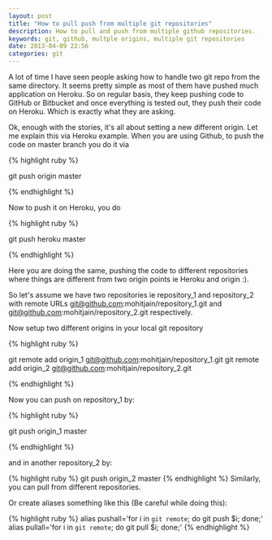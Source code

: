 ```yaml
---
layout: post
title: "How to pull push from multiple git repositories"
description: How to pull and push from multiple github repositories.
keywords: git, github, multple origins, multiple git repositories
date: 2013-04-09 22:56
categories: git
---
```


A lot of time I have seen people asking how to handle two git repo from the same directory. It seems pretty simple as most of them have pushed much application on Heroku. So on regular basis, they keep pushing code to GitHub or Bitbucket and once everything is tested out, they push their code on Heroku. Which is exactly what they are asking.

Ok, enough with the stories, it's all about setting a new different origin. Let me explain this via Heroku example. When you are using Github, to push the code on master branch you do it via

<!--more-->

{% highlight ruby %}

git push origin master

{% endhighlight %}

Now to push it on Heroku, you do

{% highlight ruby %}

git push heroku master

{% endhighlight %}

Here you are doing the same, pushing the code to different repositories where things are different from two origin points ie Heroku and origin :).

So let's assume we have two repositories ie repository_1 and repository_2 with remote URLs  git@github.com:mohitjain/repository_1.git and git@github.com:mohitjain/repository_2.git respectively.

Now setup two different origins in your local git repository

{% highlight ruby %}

git remote add origin_1 git@github.com:mohitjain/repository_1.git
git remote add origin_2 git@github.com:mohitjain/repository_2.git

{% endhighlight %}

Now you can push on repository_1 by:

{% highlight ruby %}

git push origin_1 master

{% endhighlight %}

and in another repository_2 by:

{% highlight ruby %}
    git push origin_2 master
{% endhighlight %}
Similarly, you can pull from different repositories.

Or create aliases something like this (Be careful while doing this):

{% highlight ruby %}
alias pushall='for i in `git remote`; do git push $i; done;'
alias pullall='for i in `git remote`; do git pull $i; done;'
{% endhighlight %}
